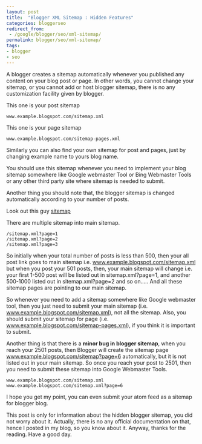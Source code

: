 ```yaml
---
layout: post
title:  "Blogger XML Sitemap : Hidden Features"
categories: bloggerseo
redirect_from:
 - /google/blogger/seo/xml-sitemap/
permalink: blogger/seo/xml-sitemap/
tags: 
- blogger
- seo
---
```


A blogger creates a sitemap automatically whenever you published any content on your blog post or page. In other words, you cannot change your sitemap, or you cannot add or host blogger sitemap, there is no any customization facility given by blogger.

This one is your post sitemap 

    www.example.blogspot.com/sitemap.xml

This one is your page sitemap

    www.example.blogspot.com/sitemap-pages.xml

Similarly you can also find your own sitemap for post and pages, just by changing example name to yours blog name.

You should use this sitemap whenever you need to implement your blog sitemap somewhere like Google webmaster Tool or Bing Webmaster Tools or any other third party site where sitemap is needed to submit.

Another thing you should note that, the blogger sitemap is changed automatically according to your number of posts.

Look out this guy <a href="http://blogging.nitecruzr.net/sitemap.xml" rel="nofollow" target="_blank"> sitemap</a>

There are multiple sitemap into main sitemap.

    /sitemap.xml?page=1
    /sitemap.xml?page=2
    /sitemap.xml?page=3


So initially when your total number of posts is less than 500, then your all post link goes to main sitemap i.e. www.example.blogspot.com/sitemap.xml but when you post your 501 posts, then, your main sitemap will change i.e. your first 1-500 post will be listed out in sitemap.xml?page=1, and another 500-1000 listed out in sitemap.xml?page=2 and so on….. And all these sitemap pages are pointing to our main sitemap.

So whenever you need to add a sitemap somewhere like Google webmaster tool, then you just need to submit your main sitemap (i.e. www.example.blogspot.com/sitemap.xml), not all the sitemap. Also, you should submit your sitemap for page (i.e. www.example.blogspot.com/sitemap-pages.xml), if you think it is important to submit.

Another thing is that there is a **minor bug in blogger sitemap**, when you reach your 2501 posts, then Blogger will create the sitemap page www.example.blogspot.com/sitemap?page=6 automatically, but it is not listed out in your main sitemap. So once you reach your post to 2501, then you need to submit these sitemap into Google Webmaster Tools.
 

    www.example.blogspot.com/sitemap.xml
    www.example.blogspot.com/sitemap.xml?page=6

I hope you get my point, you can even submit your atom feed as a sitemap for blogger blog.

This post is only for information about the hidden blogger sitemap, you did not worry about it. Actually, there is no any official documentation on that, hence I posted in my blog, so you know about it. Anyway, thanks for the reading. Have a good day.

